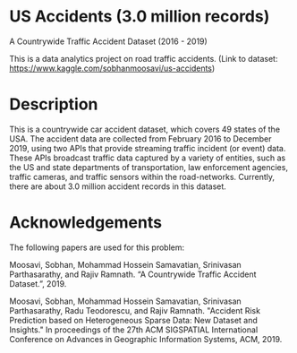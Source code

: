 # US Accidents (3.0 million records)
A Countrywide Traffic Accident Dataset (2016 - 2019)

This is a data analytics project on road traffic accidents. 
(Link to dataset: https://www.kaggle.com/sobhanmoosavi/us-accidents)

# Description
This is a countrywide car accident dataset, which covers 49 states of the USA. The accident data are collected from February 2016 to December 2019, using two APIs that provide streaming traffic incident (or event) data. These APIs broadcast traffic data captured by a variety of entities, such as the US and state departments of transportation, law enforcement agencies, traffic cameras, and traffic sensors within the road-networks. Currently, there are about 3.0 million accident records in this dataset. 

# Acknowledgements
The following papers are used for this problem:

Moosavi, Sobhan, Mohammad Hossein Samavatian, Srinivasan Parthasarathy, and Rajiv Ramnath. “A Countrywide Traffic Accident Dataset.”, 2019.

Moosavi, Sobhan, Mohammad Hossein Samavatian, Srinivasan Parthasarathy, Radu Teodorescu, and Rajiv Ramnath. "Accident Risk Prediction based on Heterogeneous Sparse Data: New Dataset and Insights." In proceedings of the 27th ACM SIGSPATIAL International Conference on Advances in Geographic Information Systems, ACM, 2019.

